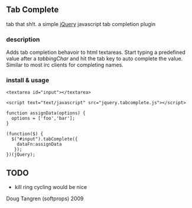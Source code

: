 ## Tab Complete
tab that sh!t.
a simple [jQuery](http://http://jquery.com/) javascript tab completion plugin

### description

Adds tab completion behavoir to html textareas. Start typing a predefined
value after a _tabbingChar_ and hit the tab key to auto complete the value. Similar to most irc clients for completing names.

### install & usage


    <textarea id="input"></textarea>
    
    <script text="text/javascript" src="jquery.tabcomplete.js"></script>

    function assignData(options) {
      options = ['foo','bar'];
    }
  
    (function($) {
      $("#input").tabComplete({
        dataFn:assignData
       });
    })(jQuery);

## TODO
  * kill ring cycling would be nice

Doug Tangren (softprops) 2009